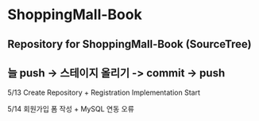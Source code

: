 # ShoppingMall-Book
Repository for ShoppingMall-Book (SourceTree)
--
**늘 push -> 스테이지 올리기 -> commit -> push**
--
5/13 Create Repository + Registration Implementation Start

5/14 회원가입 폼 작성 + MySQL 연동 오류

